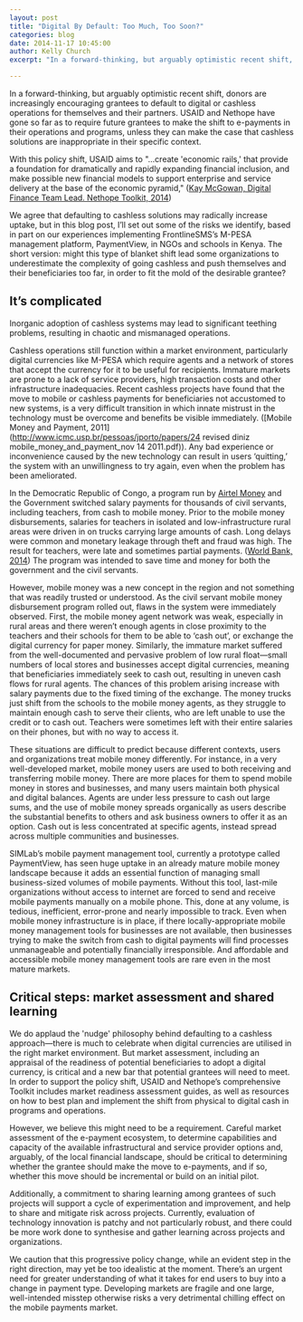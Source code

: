 ```yaml
---
layout: post
title: "Digital By Default: Too Much, Too Soon?"
categories: blog
date: 2014-11-17 10:45:00
author: Kelly Church
excerpt: "In a forward-thinking, but arguably optimistic recent shift, donors are increasingly encouraging grantees to default to digital or cashless operations for themselves and their partners. USAID and Nethope have gone so far as to require future grantees to make the shift to e-payments in their operations and programs, unless they can make the case that cashless solutions are inappropriate in their specific context."

---
```

In a forward-thinking, but arguably optimistic recent shift, donors are increasingly encouraging grantees to default to digital or cashless operations for themselves and their partners. USAID and Nethope have gone so far as to require future grantees to make the shift to e-payments in their operations and programs, unless they can make the case that cashless solutions are inappropriate in their specific context. 

With this policy shift, USAID aims to "...create 'economic rails,' that provide a foundation for dramatically and rapidly expanding financial inclusion, and make possible new financial models to support enterprise and service delivery at the base of the economic pyramid," ([Kay McGowan, Digital Finance Team Lead. Nethope Toolkit, 2014](http://solutionscenter.nethope.org/toolkit/view/c2e-toolkit?/programs/c2e-toolkit))  

We agree that defaulting to cashless solutions may radically increase uptake, but in this blog post, I’ll set out some of the risks we identify, based in part on our experiences implementing FrontlineSMS’s M-PESA management platform, PaymentView, in NGOs and schools in Kenya. The short version: might this type of blanket shift lead some organizations to underestimate the complexity of going cashless and push themselves and their beneficiaries too far, in order to fit the mold of the desirable grantee? 
 
## It’s complicated

Inorganic adoption of cashless systems may lead to significant teething problems, resulting in chaotic and mismanaged operations.

Cashless operations still function within a market environment, particularly digital currencies like M-PESA which require agents and a network of stores that accept the currency for it to be useful for recipients. Immature markets are prone to a lack of service providers, high transaction costs and other infrastructure inadequacies. Recent cashless projects have found that the move to mobile or cashless payments for beneficiaries not accustomed to new systems, is a very difficult transition in which innate mistrust in the technology must be overcome and benefits be visible immediately. ([Mobile Money and Payment, 2011](http://www.icmc.usp.br/pessoas/jporto/papers/24 revised diniz mobile_money_and_payment_nov 14 2011.pdf)). Any bad experience or inconvenience caused by the new technology can result in users ‘quitting,’ the system with an unwillingness to try again, even when the problem has been ameliorated. 

In the Democratic Republic of Congo, a program run by [Airtel Money](http://globserver.cn/en/central-africa/press/airtel-money-making-congo-kinshasa) and the Government switched salary payments for thousands of civil servants, including teachers, from cash to mobile money. Prior to the mobile money disbursements, salaries for teachers in isolated and low-infrastructure rural areas were driven in on trucks carrying large amounts of cash. Long delays were common and monetary leakage through theft and fraud was high. The result for teachers, were late and sometimes partial payments. ([World Bank, 2014](http://blogs.worldbank.org/edutech/paying-teacher-salaries-mobile-phones)) The program was intended to save time and money for both the government and the civil servants.

However, mobile money was a new concept in the region and not something that was readily trusted or understood. As the civil servant mobile money disbursement program rolled out, flaws in the system were immediately observed. First, the mobile money agent network was weak, especially in rural areas and there weren’t enough agents in close proximity to the teachers and their schools for them to be able to ‘cash out’, or exchange the digital currency for paper money. Similarly, the immature market suffered from the well-documented and pervasive problem of low rural float&mdash;small numbers of local stores and businesses accept digital currencies, meaning that beneficiaries immediately seek to cash out, resulting in uneven cash flows for rural agents. The chances of this problem arising increase with salary payments due to the fixed timing of the exchange. The money trucks just shift from the schools to the mobile money agents, as they struggle to maintain enough cash to serve their clients, who are left unable to use the credit or to cash out. Teachers were sometimes left with their entire salaries on their phones, but with no way to access it.

These situations are difficult to predict because different contexts, users and organizations treat mobile money differently. For instance, in a very well-developed market, mobile money users are used to both receiving and transferring mobile money. There are more places for them to spend mobile money in stores and businesses, and many users maintain both physical and digital balances. Agents are under less pressure to cash out large sums, and the use of mobile money spreads organically as users describe the substantial benefits to others and ask business owners to offer it as an option. Cash out is less concentrated at specific agents, instead spread across multiple communities and businesses. 

SIMLab’s mobile payment management tool, currently a prototype called PaymentView, has seen huge uptake in an already mature mobile money landscape because it adds an essential function of managing small business-sized volumes of mobile payments. Without this tool, last-mile organizations without access to internet are forced to send and receive mobile payments manually on a mobile phone. This, done at any volume, is tedious, inefficient, error-prone and nearly impossible to track. Even when mobile money infrastructure is in place, if there locally-appropriate mobile money management tools for businesses are not available, then businesses trying to make the switch from cash to digital payments will find processes unmanageable and potentially financially irresponsible. And affordable and accessible mobile money management tools are rare even in the most mature markets. 

## Critical steps: market assessment and shared learning

We do applaud the 'nudge' philosophy behind defaulting to a cashless approach&mdash;there is much to celebrate when digital currencies are utilised in the right market environment. But market assessment, including an appraisal of the readiness of potential beneficiaries to adopt a digital currency, is critical and a new bar that potential grantees will need to meet. In order to support the policy shift, USAID and Nethope’s comprehensive Toolkit includes market readiness assessment guides, as well as resources on how to best plan and implement the shift from physical to digital cash in programs and operations. 

However, we believe this might need to be a requirement. Careful market assessment of the e-payment ecosystem, to determine capabilities and capacity of the available infrastructural and service provider options and, arguably, of the local financial landscape, should be critical to determining whether the grantee should make the move to e-payments, and if so, whether this move should be incremental or build on an initial pilot.

Additionally, a commitment to sharing learning among grantees of such projects will support a cycle of experimentation and improvement, and help to share and mitigate risk across projects. Currently, evaluation of technology innovation is patchy and not particularly robust, and there could be more work done to synthesise and gather learning across projects and organizations.

We caution that this progressive policy change, while an evident step in the right direction, may yet be too idealistic at the moment. There’s an urgent need for greater understanding of what it takes for end users to buy into a change in payment type. Developing markets are fragile and one large, well-intended misstep otherwise risks a very detrimental chilling effect on the mobile payments market.

